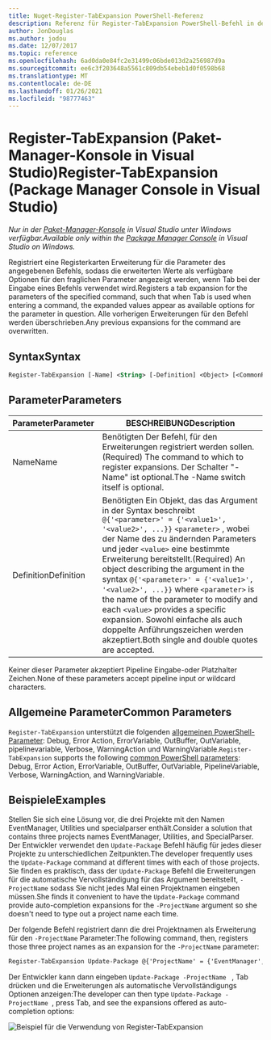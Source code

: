 ```yaml
---
title: Nuget-Register-TabExpansion PowerShell-Referenz
description: Referenz für Register-TabExpansion PowerShell-Befehl in der nuget-Paket-Manager-Konsole in Visual Studio.
author: JonDouglas
ms.author: jodou
ms.date: 12/07/2017
ms.topic: reference
ms.openlocfilehash: 6ad0da0e84fc2e31499c06bde013d2a256987d9a
ms.sourcegitcommit: ee6c3f203648a5561c809db54ebeb1d0f0598b68
ms.translationtype: MT
ms.contentlocale: de-DE
ms.lasthandoff: 01/26/2021
ms.locfileid: "98777463"
---
```

# <a name="register-tabexpansion-package-manager-console-in-visual-studio"></a><span data-ttu-id="7739a-103">Register-TabExpansion (Paket-Manager-Konsole in Visual Studio)</span><span class="sxs-lookup"><span data-stu-id="7739a-103">Register-TabExpansion (Package Manager Console in Visual Studio)</span></span>

<span data-ttu-id="7739a-104">*Nur in der [Paket-Manager-Konsole](../../consume-packages/install-use-packages-powershell.md) in Visual Studio unter Windows verfügbar.*</span><span class="sxs-lookup"><span data-stu-id="7739a-104">*Available only within the [Package Manager Console](../../consume-packages/install-use-packages-powershell.md) in Visual Studio on Windows.*</span></span>

<span data-ttu-id="7739a-105">Registriert eine Registerkarten Erweiterung für die Parameter des angegebenen Befehls, sodass die erweiterten Werte als verfügbare Optionen für den fraglichen Parameter angezeigt werden, wenn Tab bei der Eingabe eines Befehls verwendet wird.</span><span class="sxs-lookup"><span data-stu-id="7739a-105">Registers a tab expansion for the parameters of the specified command, such that when Tab is used when entering a command, the expanded values appear as available options for the parameter in question.</span></span> <span data-ttu-id="7739a-106">Alle vorherigen Erweiterungen für den Befehl werden überschrieben.</span><span class="sxs-lookup"><span data-stu-id="7739a-106">Any previous expansions for the command are overwritten.</span></span>

## <a name="syntax"></a><span data-ttu-id="7739a-107">Syntax</span><span class="sxs-lookup"><span data-stu-id="7739a-107">Syntax</span></span>

```ps
Register-TabExpansion [-Name] <String> [-Definition] <Object> [<CommonParameters>]
```

## <a name="parameters"></a><span data-ttu-id="7739a-108">Parameter</span><span class="sxs-lookup"><span data-stu-id="7739a-108">Parameters</span></span>

| <span data-ttu-id="7739a-109">Parameter</span><span class="sxs-lookup"><span data-stu-id="7739a-109">Parameter</span></span> | <span data-ttu-id="7739a-110">BESCHREIBUNG</span><span class="sxs-lookup"><span data-stu-id="7739a-110">Description</span></span> |
| --- | --- |
| <span data-ttu-id="7739a-111">Name</span><span class="sxs-lookup"><span data-stu-id="7739a-111">Name</span></span> | <span data-ttu-id="7739a-112">Benötigten Der Befehl, für den Erweiterungen registriert werden sollen.</span><span class="sxs-lookup"><span data-stu-id="7739a-112">(Required) The command to which to register expansions.</span></span> <span data-ttu-id="7739a-113">Der Schalter "-Name" ist optional.</span><span class="sxs-lookup"><span data-stu-id="7739a-113">The -Name switch itself is optional.</span></span> |
| <span data-ttu-id="7739a-114">Definition</span><span class="sxs-lookup"><span data-stu-id="7739a-114">Definition</span></span> | <span data-ttu-id="7739a-115">Benötigten Ein Objekt, das das Argument in der Syntax beschreibt `@{'<parameter>' = {'<value1>', '<value2>', ...}}` `<parameter>` , wobei der Name des zu ändernden Parameters und jeder `<value>` eine bestimmte Erweiterung bereitstellt.</span><span class="sxs-lookup"><span data-stu-id="7739a-115">(Required) An object describing the argument in the syntax `@{'<parameter>' = {'<value1>', '<value2>', ...}}` where `<parameter>` is the name of the parameter to modify and each `<value>` provides a specific expansion.</span></span> <span data-ttu-id="7739a-116">Sowohl einfache als auch doppelte Anführungszeichen werden akzeptiert.</span><span class="sxs-lookup"><span data-stu-id="7739a-116">Both single and double quotes are accepted.</span></span> |

<span data-ttu-id="7739a-117">Keiner dieser Parameter akzeptiert Pipeline Eingabe-oder Platzhalter Zeichen.</span><span class="sxs-lookup"><span data-stu-id="7739a-117">None of these parameters accept pipeline input or wildcard characters.</span></span>

## <a name="common-parameters"></a><span data-ttu-id="7739a-118">Allgemeine Parameter</span><span class="sxs-lookup"><span data-stu-id="7739a-118">Common Parameters</span></span>

<span data-ttu-id="7739a-119">`Register-TabExpansion` unterstützt die folgenden [allgemeinen PowerShell-Parameter](/powershell/module/microsoft.powershell.core/about/about_commonparameters): Debug, Error Action, ErrorVariable, OutBuffer, OutVariable, pipelinevariable, Verbose, WarningAction und WarningVariable.</span><span class="sxs-lookup"><span data-stu-id="7739a-119">`Register-TabExpansion` supports the following [common PowerShell parameters](/powershell/module/microsoft.powershell.core/about/about_commonparameters): Debug, Error Action, ErrorVariable, OutBuffer, OutVariable, PipelineVariable, Verbose, WarningAction, and WarningVariable.</span></span>

## <a name="examples"></a><span data-ttu-id="7739a-120">Beispiele</span><span class="sxs-lookup"><span data-stu-id="7739a-120">Examples</span></span>

<span data-ttu-id="7739a-121">Stellen Sie sich eine Lösung vor, die drei Projekte mit den Namen EventManager, Utilities und specialparser enthält.</span><span class="sxs-lookup"><span data-stu-id="7739a-121">Consider a solution that contains three projects names EventManager, Utilities, and SpecialParser.</span></span> <span data-ttu-id="7739a-122">Der Entwickler verwendet den `Update-Package` Befehl häufig für jedes dieser Projekte zu unterschiedlichen Zeitpunkten.</span><span class="sxs-lookup"><span data-stu-id="7739a-122">The developer frequently uses the `Update-Package` command at different times with each of those projects.</span></span> <span data-ttu-id="7739a-123">Sie finden es praktisch, dass der `Update-Package` Befehl die Erweiterungen für die automatische Vervollständigung für das Argument bereitstellt, `-ProjectName` sodass Sie nicht jedes Mal einen Projektnamen eingeben müssen.</span><span class="sxs-lookup"><span data-stu-id="7739a-123">She finds it convenient to have the `Update-Package` command provide auto-completion expansions for the `-ProjectName` argument so she doesn't need to type out a project name each time.</span></span> 

<span data-ttu-id="7739a-124">Der folgende Befehl registriert dann die drei Projektnamen als Erweiterung für den `-ProjectName` Parameter:</span><span class="sxs-lookup"><span data-stu-id="7739a-124">The following command, then, registers those three project names as an expansion for the `-ProjectName` parameter:</span></span>

```ps
Register-TabExpansion Update-Package @{'ProjectName' = {'EventManager', 'Utilities', 'SpecialParser'}}    
```

<span data-ttu-id="7739a-125">Der Entwickler kann dann eingeben `Update-Package -ProjectName ` , Tab drücken und die Erweiterungen als automatische Vervollständigungs Optionen anzeigen:</span><span class="sxs-lookup"><span data-stu-id="7739a-125">The developer can then type `Update-Package -ProjectName `, press Tab, and see the expansions offered as auto-completion options:</span></span>

![Beispiel für die Verwendung von Register-TabExpansion](media/Register-TabExpansion-Example.png)